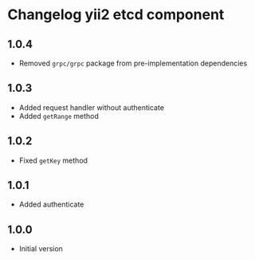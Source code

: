 # Changelog yii2 etcd component

## 1.0.4
- Removed `grpc/grpc` package from pre-implementation dependencies

## 1.0.3
- Added request handler without authenticate
- Added `getRange` method

## 1.0.2
- Fixed `getKey` method

## 1.0.1
- Added authenticate

## 1.0.0
- Initial version
